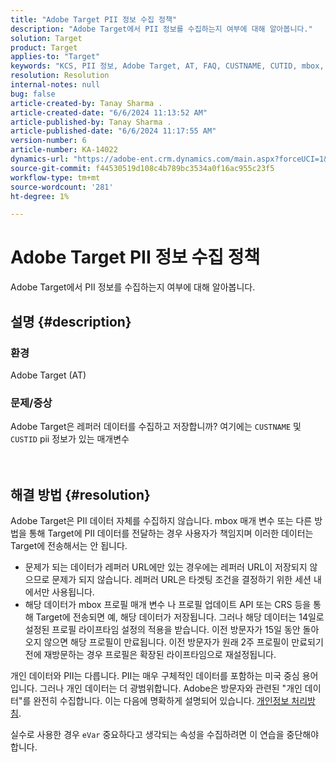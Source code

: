 ```yaml
---
title: "Adobe Target PII 정보 수집 정책"
description: "Adobe Target에서 PII 정보를 수집하는지 여부에 대해 알아봅니다."
solution: Target
product: Target
applies-to: "Target"
keywords: "KCS, PII 정보, Adobe Target, AT, FAQ, CUSTNAME, CUTID, mbox, 개인정보 처리방침"
resolution: Resolution
internal-notes: null
bug: false
article-created-by: Tanay Sharma .
article-created-date: "6/6/2024 11:13:52 AM"
article-published-by: Tanay Sharma .
article-published-date: "6/6/2024 11:17:55 AM"
version-number: 6
article-number: KA-14022
dynamics-url: "https://adobe-ent.crm.dynamics.com/main.aspx?forceUCI=1&pagetype=entityrecord&etn=knowledgearticle&id=fab2fcd7-f523-ef11-840b-6045bd0065b6"
source-git-commit: f44530519d108c4b789bc3534a0f16ac955c23f5
workflow-type: tm+mt
source-wordcount: '281'
ht-degree: 1%

---
```


# Adobe Target PII 정보 수집 정책


Adobe Target에서 PII 정보를 수집하는지 여부에 대해 알아봅니다.

## 설명 {#description}


### 환경

Adobe Target (AT)



### 문제/증상

Adobe Target은 레퍼러 데이터를 수집하고 저장합니까? 여기에는 `CUSTNAME` 및 `CUSTID` pii 정보가 있는 매개변수
<br><br> <br>

## 해결 방법 {#resolution}




Adobe Target은 PII 데이터 자체를 수집하지 않습니다. mbox 매개 변수 또는 다른 방법을 통해 Target에 PII 데이터를 전달하는 경우 사용자가 책임지며 이러한 데이터는 Target에 전송해서는 안 됩니다.



- 문제가 되는 데이터가 레퍼러 URL에만 있는 경우에는 레퍼러 URL이 저장되지 않으므로 문제가 되지 않습니다. 레퍼러 URL은 타겟팅 조건을 결정하기 위한 세션 내에서만 사용됩니다.
- 해당 데이터가 mbox 프로필 매개 변수 나 프로필 업데이트 API 또는 CRS 등을 통해 Target에 전송되면 예, 해당 데이터가 저장됩니다. 그러나 해당 데이터는 14일로 설정된 프로필 라이프타임 설정의 적용을 받습니다. 이전 방문자가 15일 동안 돌아오지 않으면 해당 프로필이 만료됩니다. 이전 방문자가 원래 2주 프로필이 만료되기 전에 재방문하는 경우 프로필은 확장된 라이프타임으로 재설정됩니다.


개인 데이터와 PII는 다릅니다. PII는 매우 구체적인 데이터를 포함하는 미국 중심 용어입니다. 그러나 개인 데이터는 더 광범위합니다. Adobe은 방문자와 관련된 &quot;개인 데이터&quot;를 완전히 수집합니다. 이는 다음에 명확하게 설명되어 있습니다. [개인정보 처리방침](https://www.adobe.com/kr/privacy/marketing-cloud.html).



실수로 사용한 경우 `eVar` 중요하다고 생각되는 속성을 수집하려면 이 연습을 중단해야 합니다.
